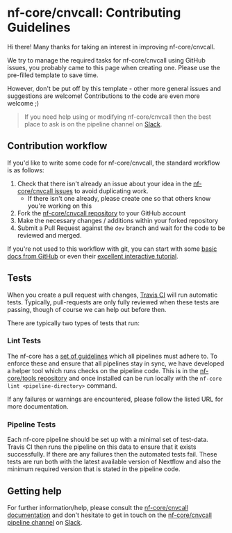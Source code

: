 # nf-core/cnvcall: Contributing Guidelines

Hi there! Many thanks for taking an interest in improving nf-core/cnvcall.

We try to manage the required tasks for nf-core/cnvcall using GitHub issues, you probably came to this page when creating one. Please use the pre-filled template to save time.

However, don't be put off by this template - other more general issues and suggestions are welcome! Contributions to the code are even more welcome ;)

> If you need help using or modifying nf-core/cnvcall then the best place to ask is on the pipeline channel on [Slack](https://nf-co.re/join/slack/).



## Contribution workflow
If you'd like to write some code for nf-core/cnvcall, the standard workflow
is as follows:

1. Check that there isn't already an issue about your idea in the
   [nf-core/cnvcall issues](https://github.com/nf-core/cnvcall/issues) to avoid
   duplicating work.
    * If there isn't one already, please create one so that others know you're working on this
2. Fork the [nf-core/cnvcall repository](https://github.com/nf-core/cnvcall) to your GitHub account
3. Make the necessary changes / additions within your forked repository
4. Submit a Pull Request against the `dev` branch and wait for the code to be reviewed and merged.

If you're not used to this workflow with git, you can start with some [basic docs from GitHub](https://help.github.com/articles/fork-a-repo/) or even their [excellent interactive tutorial](https://try.github.io/).


## Tests
When you create a pull request with changes, [Travis CI](https://travis-ci.org/) will run automatic tests.
Typically, pull-requests are only fully reviewed when these tests are passing, though of course we can help out before then.

There are typically two types of tests that run:

### Lint Tests
The nf-core has a [set of guidelines](https://nf-co.re/developers/guidelines) which all pipelines must adhere to.
To enforce these and ensure that all pipelines stay in sync, we have developed a helper tool which runs checks on the pipeline code. This is in the [nf-core/tools repository](https://github.com/nf-core/tools) and once installed can be run locally with the `nf-core lint <pipeline-directory>` command.

If any failures or warnings are encountered, please follow the listed URL for more documentation.

### Pipeline Tests
Each nf-core pipeline should be set up with a minimal set of test-data.
Travis CI then runs the pipeline on this data to ensure that it exists successfully.
If there are any failures then the automated tests fail.
These tests are run both with the latest available version of Nextflow and also the minimum required version that is stated in the pipeline code.

## Getting help
For further information/help, please consult the [nf-core/cnvcall documentation](https://github.com/nf-core/cnvcall#documentation) and don't hesitate to get in touch on the [nf-core/cnvcall pipeline channel](https://nfcore.slack.com/channels/nf-core/cnvcall) on [Slack](https://nf-co.re/join/slack/).
